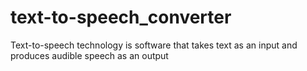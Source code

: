 # text-to-speech_converter
Text-to-speech technology is software that takes text as an input and produces audible speech as an output
